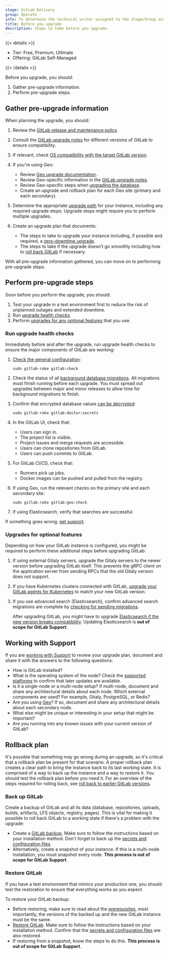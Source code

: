 ```yaml
---
stage: GitLab Delivery
group: Operate
info: To determine the technical writer assigned to the Stage/Group associated with this page, see https://handbook.gitlab.com/handbook/product/ux/technical-writing/#assignments
title: Before you upgrade
description: Steps to take before you upgrade.
---
```


{{< details >}}

- Tier: Free, Premium, Ultimate
- Offering: GitLab Self-Managed

{{< /details >}}

Before you upgrade, you should:

1. Gather pre-upgrade information.
1. Perform pre-upgrade steps.

## Gather pre-upgrade information

When planning the upgrade, you should:

1. Review the [GitLab release and maintenance policy](../policy/maintenance.md).
1. Consult the [GitLab upgrade notes](versions/_index.md) for different versions of GitLab to ensure compatibility.
1. If relevant, check [OS compatibility with the target GitLab version](../install/package/_index.md).
1. If you're using Geo:
   - Review [Geo upgrade documentation](../administration/geo/replication/upgrading_the_geo_sites.md).
   - Review Geo-specific information in the [GitLab upgrade notes](versions/_index.md).
   - Review Geo-specific steps when [upgrading the database](https://docs.gitlab.com/omnibus/settings/database.html#upgrading-a-geo-instance).
   - Create an upgrade and rollback plan for each Geo site (primary and each secondary).
1. Determine the appropriate [upgrade path](upgrade_paths.md) for your instance, including any required upgrade stops.
   Upgrade stops might require you to perform multiple upgrades.
1. Create an upgrade plan that documents:

   - The steps to take to upgrade your instance including, if possible and required, a
     [zero-downtime upgrade](zero_downtime.md).
   - The steps to take if the upgrade doesn't go smoothly including how to [roll back GitLab](#rollback-plan) if
     necessary.

With all pre-upgrade information gathered, you can move on to performing pre-upgrade steps.

## Perform pre-upgrade steps

Soon before you perform the upgrade, you should:

1. Test your upgrade in a test environment first to reduce the risk of unplanned outages and extended downtime.
1. Run [upgrade health checks](#run-upgrade-health-checks).
1. Perform [upgrades for any optional features](#upgrades-for-optional-features) that you use.

### Run upgrade health checks

Immediately before and after the upgrade, run upgrade health checks to ensure the major components of GitLab are
working:

1. [Check the general configuration](../administration/raketasks/maintenance.md#check-gitlab-configuration):

   ```shell
   sudo gitlab-rake gitlab:check
   ```

1. Check the status of all [background database migrations](background_migrations.md). All migrations must finish
   running before each upgrade. You must spread out upgrades between major and minor releases to allow time for
   background migrations to finish.
1. Confirm that encrypted database values [can be decrypted](../administration/raketasks/check.md#verify-database-values-can-be-decrypted-using-the-current-secrets):

   ```shell
   sudo gitlab-rake gitlab:doctor:secrets
   ```

1. In the GitLab UI, check that:
   - Users can sign in.
   - The project list is visible.
   - Project issues and merge requests are accessible.
   - Users can clone repositories from GitLab.
   - Users can push commits to GitLab.

1. For GitLab CI/CD, check that:
   - Runners pick up jobs.
   - Docker images can be pushed and pulled from the registry.

1. If using Geo, run the relevant checks on the primary site and each secondary site:

   ```shell
   sudo gitlab-rake gitlab:geo:check
   ```

1. If using Elasticsearch, verify that searches are successful.

If something goes wrong, [get support](upgrade.md#getting-support).

### Upgrades for optional features

Depending on how your GitLab instance is configured, you might be required to perform these additional steps before
upgrading GitLab:

1. If using external Gitaly servers, upgrade the Gitaly servers to the newer version before upgrading GitLab itself.
   This prevents the gRPC client on the application server from sending RPCs that the old Gitaly version does not support.
1. If you have Kubernetes clusters connected with GitLab,
   [upgrade your GitLab agents for Kubernetes](../user/clusters/agent/install/_index.md#update-the-agent-version) to
   match your new GitLab version.
1. If you use advanced search (Elasticsearch), confirm advanced search migrations are complete
   by [checking for pending migrations](background_migrations.md#check-for-pending-advanced-search-migrations).

   After upgrading GitLab, you might have to upgrade
   [Elasticsearch if the new version breaks compatibility](../integration/advanced_search/elasticsearch.md#version-requirements).
   Updating Elasticsearch is **out of scope for GitLab Support**.

## Working with Support

If you are [working with Support](https://about.gitlab.com/support/scheduling-upgrade-assistance/) to review your
upgrade plan, document and share it with the answers to the following questions:

- How is GitLab installed?
- What is the operating system of the node? Check the [supported platforms](../install/package/_index.md#supported-platforms)
  to confirm that later updates are available.
- Is it a single-node or a multi-node setup? If multi-node, document and share any architectural details about each node.
  Which external components are used? For example, Gitaly, PostgreSQL, or Redis?
- Are you using [Geo](../administration/geo/_index.md)? If so, document and share any architectural details about
  each secondary node.
- What else might be unique or interesting in your setup that might be important?
- Are you running into any known issues with your current version of GitLab?

## Rollback plan

It's possible that something may go wrong during an upgrade, so it's critical
that a rollback plan be present for that scenario. A proper rollback plan
creates a clear path to bring the instance back to its last working state. It is
comprised of a way to back up the instance and a way to restore it. You should
test the rollback plan before you need it. For an overview of the steps required
for rolling back, see [roll back to earlier GitLab versions](package/downgrade.md).

### Back up GitLab

Create a backup of GitLab and all its data (database, repositories, uploads, builds,
artifacts, LFS objects, registry, pages). This is vital for making it possible
to roll back GitLab to a working state if there's a problem with the upgrade:

- Create a [GitLab backup](../administration/backup_restore/_index.md).
  Make sure to follow the instructions based on your installation method.
  Don't forget to back up the [secrets and configuration files](../administration/backup_restore/backup_gitlab.md#storing-configuration-files).
- Alternatively, create a snapshot of your instance. If this is a multi-node
  installation, you must snapshot every node.
  **This process is out of scope for GitLab Support**.

### Restore GitLab

If you have a test environment that mimics your production one, you should test the restoration to ensure that everything works as you expect.

To restore your GitLab backup:

- Before restoring, make sure to read about the
  [prerequisites](../administration/backup_restore/_index.md#restore-gitlab), most importantly,
  the versions of the backed up and the new GitLab instance must be the same.
- [Restore GitLab](../administration/backup_restore/_index.md#restore-gitlab).
  Make sure to follow the instructions based on your installation method.
  Confirm that the [secrets and configuration files](../administration/backup_restore/backup_gitlab.md#storing-configuration-files) are also restored.
- If restoring from a snapshot, know the steps to do this.
  **This process is out of scope for GitLab Support**.
